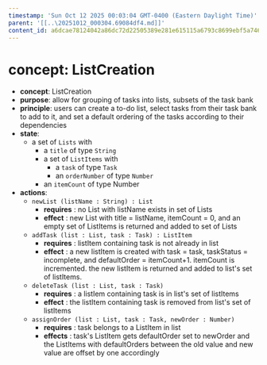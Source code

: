 ```yaml
---
timestamp: 'Sun Oct 12 2025 00:03:04 GMT-0400 (Eastern Daylight Time)'
parent: '[[..\20251012_000304.69084df4.md]]'
content_id: a6dcae78124042a86dc72d22505389e281e615115a6793c8699ebf5a7460d541
---
```


# concept: ListCreation

* **concept**: ListCreation
* **purpose**: allow for grouping of tasks into lists, subsets of the task bank
* **principle**: users can create a to-do list, select tasks from their task bank to add to it, and set a default ordering of the tasks according to their dependencies
* **state**:
  * a set of `Lists` with
    * a `title` of type `String`
    * a set of `ListItems` with
      * a `task` of type `Task`
      * an `orderNumber` of type `Number`
    * an `itemCount` of type Number
* **actions**:
  * `newList (listName : String) : List`
    * **requires** : no List with listName exists in set of Lists
    * **effect** : new List with title = listName, itemCount = 0, and an empty set of ListItems is returned and added to set of Lists
  * `addTask (list : List, task : Task) : ListItem`
    * **requires** : listItem containing task is not already in list
    * **effect** : a new listItem is created with task = task, taskStatus = incomplete, and defaultOrder = itemCount+1. itemCount is incremented. the new listItem is returned and added to list's set of listItems.
  * `deleteTask (list : List, task : Task)`
    * **requires** : a listIem containing task is in list's set of listItems
    * **effect** : the listItem containing task is removed from list's set of listItems
  * `assignOrder (list : List, task : Task, newOrder : Number)`
    * **requires** : task belongs to a ListItem in list
    * **effects** : task's ListItem gets defaultOrder set to newOrder and the ListItems with defaultOrders between the old value and new value are offset by one accordingly
